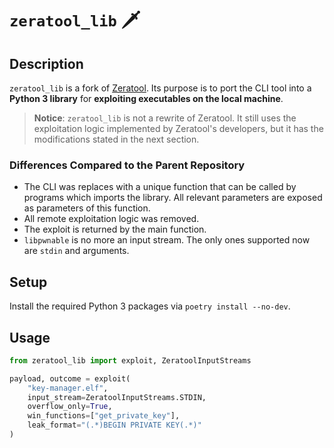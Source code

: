 # `zeratool_lib` 🗡️

## Description

`zeratool_lib` is a fork of [Zeratool](https://github.com/ChrisTheCoolHut/Zeratool). Its purpose is to port the CLI tool into a **Python 3 library** for **exploiting executables on the local machine**.

> **Notice**: `zeratool_lib` is not a rewrite of Zeratool. It still uses the exploitation logic implemented by Zeratool's developers, but it has the modifications stated in the next section.

### Differences Compared to the Parent Repository

- The CLI was replaces with a unique function that can be called by programs which imports the library. All relevant parameters are exposed as parameters of this function.
- All remote exploitation logic was removed.
- The exploit is returned by the main function.
- `libpwnable` is no more an input stream. The only ones supported now are `stdin` and arguments.

## Setup

Install the required Python 3 packages via `poetry install --no-dev`.

## Usage

```python
from zeratool_lib import exploit, ZeratoolInputStreams

payload, outcome = exploit(
    "key-manager.elf",
    input_stream=ZeratoolInputStreams.STDIN,
    overflow_only=True,
    win_functions=["get_private_key"],
    leak_format="(.*)BEGIN PRIVATE KEY(.*)"
)
```
